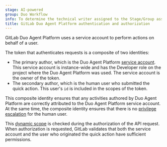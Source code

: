 ```yaml
---
stage: AI-powered
group: Duo Workflow
info: To determine the technical writer assigned to the Stage/Group associated with this page, see https://handbook.gitlab.com/handbook/product/ux/technical-writing/#assignments
title: GitLab Duo Agent Platform authentication and authorization
---
```


GitLab Duo Agent Platform uses a service account to perform actions on behalf of a user.

The token that authenticates requests is a composite of two identities:

- The primary author, which is the Duo Agent Platform [service account](../profile/service_accounts.md).
  This service account is instance-wide and has the Developer role
  on the project where the Duo Agent Platform was used. The service account is the owner of the token.
- The secondary author, which is the human user who submitted the quick action.
  This user's `id` is included in the scopes of the token.

This composite identity ensures that any activities authored by Duo Agent Platform are
correctly attributed to the Duo Agent Platform service account.
At the same time, the composite identity ensures that there is no
[privilege escalation](https://en.wikipedia.org/wiki/Privilege_escalation) for the human user.

This [dynamic scope](https://github.com/doorkeeper-gem/doorkeeper/pull/1739)
is checked during the authorization of the API request.
When authorization is requested, GitLab validates that both the service account
and the user who originated the quick action have sufficient permissions.

